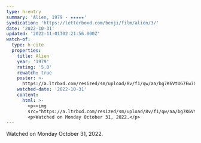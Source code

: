 ```yaml
---
type: h-entry
summary: 'Alien, 1979 - ★★★★★'
syndication: 'https://letterboxd.com/benji/film/alien/3/'
date: '2022-10-31'
updated: '2022-11-01T02:21:56.000Z'
watch-of:
  type: h-cite
  properties:
    title: Alien
    year: '1979'
    rating: '5.0'
    rewatch: true
    poster: >-
      https://a.ltrbxd.com/resized/sm/upload/8v/f1/qw/aa/bg7K6VtUG7Ew70gQj6SSroD5d4R-0-600-0-900-crop.jpg?v=a932f9e98e
    watched-date: '2022-10-31'
    content:
      html: >-
        <p><img
        src="https://a.ltrbxd.com/resized/sm/upload/8v/f1/qw/aa/bg7K6VtUG7Ew70gQj6SSroD5d4R-0-600-0-900-crop.jpg?v=a932f9e98e"/></p>
        <p>Watched on Monday October 31, 2022.</p>
---
```

Watched on Monday October 31, 2022.
